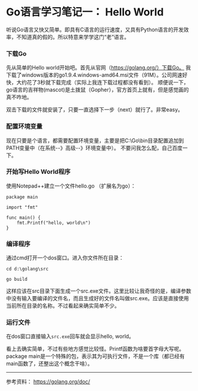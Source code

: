 Go语言学习笔记一： Hello World
==============
听说Go语言又快又简单。即具有C语言的运行速度，又具有Python语言的开发效率，不知道真的假的。所以特意来学学这门“老”语言。

### 下载Go

先从简单的Hello world开始吧。首先从官网（https://golang.org/）下载Go。
我下载了windows版本的go1.9.4.windows-amd64.msi文件（91M）。公司网速好快，大约花了3秒就下载完成（实际上我连下载过程都没有看到）。
顺便说一下，go语言的吉祥物(mascot)是土拨鼠（Gopher），官方首页上就有，但是感觉画的真不咋地。

双击下载的文件就安装了，只要一直选择下一步（next）就行了。非常easy。

### 配置环境变量
现在只要是个语言，都需要配置环境变量，主要是把C:\Go\bin目录配置追加到PATH变量中（在系统--》高级--》环境变量中）。
不要问我怎么配，自己百度一下。


### 开始写Hello World程序
使用Notepad++建立一个文件hello.go （扩展名为go）：
```
package main

import "fmt"

func main() {
    fmt.Printf("hello, world\n")
}
```

### 编译程序
通过cmd打开一个dos窗口。进入你文件所在目录：
```
cd d:\golang\src

go build
```

这样应该在src目录下面生成一个src.exe文件。这里比较让我奇怪的是，编译参数中没有输入要编译的文件名，而且生成好的文件名叫做src.exe。应该是直接使用当前所在目录的名称。不过看起来确实简单不少。

### 运行文件
在dos窗口直接输入`src.exe`回车就会显示hello, world。

看上去确实简单，不过有些地方感觉比较怪。Printf函数为啥要首字母大写呢。package main是一个特殊的包，表示其为可执行文件，不是一个库（都已经有main函数了，还整出这个概念干啥）。

-------------------------
参考资料：
https://golang.org/doc/

